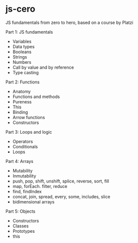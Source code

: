 # js-cero
JS fundamentals from zero to hero, based on a course by Platzi

Part 1: JS fundamentals
- Variables
- Data types
- Booleans
- Strings
- Numbers
- Call by value and by reference
- Type casting

Part 2: Functions
- Anatomy
- Functions and methods
- Pureness
- This
- Binding
- Arrow functions
- Constructors

Part 3: Loops and logic
- Operators
- Conditionals
- Loops

Part 4: Arrays
- Mutability
- Inmutability
- push, pop, shift, unshift, splice, reverse, sort, fill
- map, forEach. filter, reduce
- find, findIndex
- concat, join, spread, every, some, includes, slice
- bidimensional arrays

Part 5: Objects
- Constructors
- Classes
- Prototypes
- this